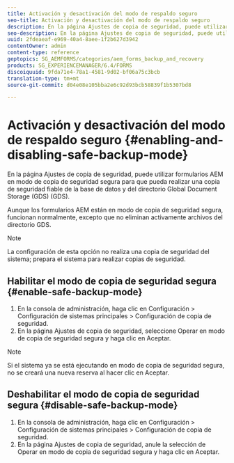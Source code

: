 ```yaml
---
title: Activación y desactivación del modo de respaldo seguro
seo-title: Activación y desactivación del modo de respaldo seguro
description: En la página Ajustes de copia de seguridad, puede utilizar formularios AEM en modo de copia de seguridad segura para que pueda realizar una copia de seguridad fiable de la base de datos y del directorio Global Document Storage (GDS) (GDS). Obtenga información sobre cómo habilitar y deshabilitar el modo de copia de seguridad segura.
seo-description: En la página Ajustes de copia de seguridad, puede utilizar formularios AEM en modo de copia de seguridad segura para que pueda realizar una copia de seguridad fiable de la base de datos y del directorio Global Document Storage (GDS) (GDS). Obtenga información sobre cómo habilitar y deshabilitar el modo de copia de seguridad segura.
uuid: 2fdeaeaf-e969-40a4-8aee-1f2b627d3942
contentOwner: admin
content-type: reference
geptopics: SG_AEMFORMS/categories/aem_forms_backup_and_recovery
products: SG_EXPERIENCEMANAGER/6.4/FORMS
discoiquuid: 9fda71e4-78a1-4581-9d02-bf06a75c3bcb
translation-type: tm+mt
source-git-commit: d04e08e105bba2e6c92d93bcb58839f1b5307bd8

---
```



# Activación y desactivación del modo de respaldo seguro {#enabling-and-disabling-safe-backup-mode}

En la página Ajustes de copia de seguridad, puede utilizar formularios AEM en modo de copia de seguridad segura para que pueda realizar una copia de seguridad fiable de la base de datos y del directorio Global Document Storage (GDS) (GDS).

Aunque los formularios AEM están en modo de copia de seguridad segura, funcionan normalmente, excepto que no eliminan activamente archivos del directorio GDS.

>[!NOTE]
>
>La configuración de esta opción no realiza una copia de seguridad del sistema; prepara el sistema para realizar copias de seguridad.

## Habilitar el modo de copia de seguridad segura {#enable-safe-backup-mode}

1. En la consola de administración, haga clic en Configuración > Configuración de sistemas principales > Configuración de copia de seguridad.
1. En la página Ajustes de copia de seguridad, seleccione Operar en modo de copia de seguridad segura y haga clic en Aceptar.

>[!NOTE]
>
>Si el sistema ya se está ejecutando en modo de copia de seguridad segura, no se creará una nueva reserva al hacer clic en Aceptar.

## Deshabilitar el modo de copia de seguridad segura {#disable-safe-backup-mode}

1. En la consola de administración, haga clic en Configuración > Configuración de sistemas principales > Configuración de copia de seguridad.
1. En la página Ajustes de copia de seguridad, anule la selección de Operar en modo de copia de seguridad segura y haga clic en Aceptar.

